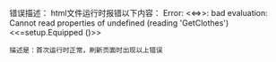 错误描述：
	html文件运行时报错以下内容：
		Error: <<=>>: bad evaluation: Cannot read properties of undefined (reading 'GetClothes')
<<=setup.Equipped ()>>

	描述是：首次运行时正常，刷新页面时出现以上错误

